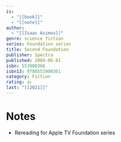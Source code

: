 ```yaml
---
is:
  - "[[book]]"
  - "[[note]]"
author:
  - "[[Isaac Asimov]]"
genre: science fiction
series: Foundation series
title: Second Foundation
publisher: Spectra
published: 2004-06-01
isbn: 553900366
isbn13: 9780553900361
category: Fiction
rating: 👍
last: "[[2021]]"
---
```

# Notes
- Rereading for Apple TV Foundation series
